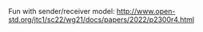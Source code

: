 Fun with sender/receiver model: http://www.open-std.org/jtc1/sc22/wg21/docs/papers/2022/p2300r4.html
